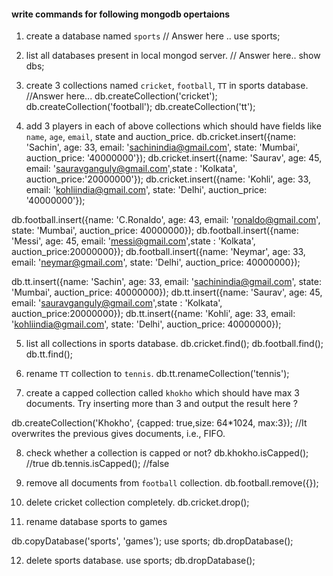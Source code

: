 #### write commands for following mongodb opertaions

1. create a database named `sports`
// Answer here ..
use sports;

2. list all databases present in local mongod server.
// Answer here..
show dbs;

3. create 3 collections named `cricket`, `football`, `TT` in sports database.
//Answer here...
db.createCollection('cricket');
db.createCollection('football');
db.createCollection('tt');


4. add 3 players in each of above collections which should have fields like `name`, `age`, `email`, state and auction_price.
db.cricket.insert({name: 'Sachin', age: 33, email: 'sachinindia@gmail.com', state: 'Mumbai', auction_price: '40000000'});
db.cricket.insert({name: 'Saurav', age: 45, email: 'sauravganguly@gmail.com',state : 'Kolkata', auction_price:'20000000'});
db.cricket.insert({name: 'Kohli', age: 33, email: 'kohliindia@gmail.com', state: 'Delhi', auction_price: '40000000'});

db.football.insert({name: 'C.Ronaldo', age: 43, email: 'ronaldo@gmail.com', state: 'Mumbai', auction_price: 40000000});
db.football.insert({name: 'Messi', age: 45, email: 'messi@gmail.com',state : 'Kolkata', auction_price:20000000});
db.football.insert({name: 'Neymar', age: 33, email: 'neymar@gmail.com', state: 'Delhi', auction_price: 40000000});

db.tt.insert({name: 'Sachin', age: 33, email: 'sachinindia@gmail.com', state: 'Mumbai', auction_price: 40000000});
db.tt.insert({name: 'Saurav', age: 45, email: 'sauravganguly@gmail.com',state : 'Kolkata', auction_price:20000000});
db.tt.insert({name: 'Kohli', age: 33, email: 'kohliindia@gmail.com', state: 'Delhi', auction_price: 40000000});


5. list all collections in sports database.
db.cricket.find();
db.football.find();
db.tt.find();


6. rename `TT` collection to `tennis`.
db.tt.renameCollection('tennis');

7. create a capped collection called `khokho` which should have max 3 documents.
  Try inserting more than 3 and output the result here ?

db.createCollection('Khokho', {capped: true,size: 64*1024, max:3});
//It overwrites the previous gives documents, i.e., FIFO.

8. check whether a collection is capped or not?
db.khokho.isCapped();
//true
db.tennis.isCapped();
//false

9. remove all documents from `football` collection.
db.football.remove({});

10. delete cricket collection completely.
db.cricket.drop();

11. rename database sports to games

db.copyDatabase('sports', 'games');
use sports;
db.dropDatabase();

12. delete sports database. 
use sports;
db.dropDatabase();
